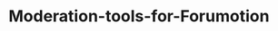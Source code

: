 # Moderation-tools-for-Forumotion

<img src="https://i58.servimg.com/u/f58/11/80/17/98/screen10.jpg" alt="" />

<img src="https://i58.servimg.com/u/f58/11/80/17/98/screen10.png" alt="" />
